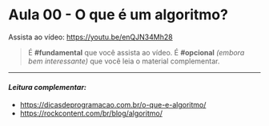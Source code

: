 # Aula 00 - O que é um algoritmo?

Assista ao vídeo: https://youtu.be/enQJN34Mh28

> É **#fundamental** que você assista ao vídeo. É **#opcional** _(embora bem interessante)_ que você leia o material complementar.

---

#### _Leitura complementar:_
* https://dicasdeprogramacao.com.br/o-que-e-algoritmo/
* https://rockcontent.com/br/blog/algoritmo/